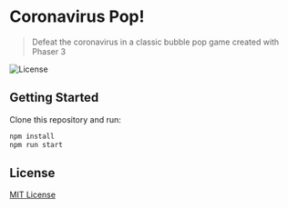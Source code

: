 # Coronavirus Pop!
> Defeat the coronavirus in a classic bubble pop game created with Phaser 3

![License](https://img.shields.io/badge/license-MIT-green)

## Getting Started

Clone this repository and run:

```bash
npm install
npm run start
```

## License

[MIT License](https://github.com/ourcade/coronavirus-pop-phaser3/blob/master/LICENSE)

